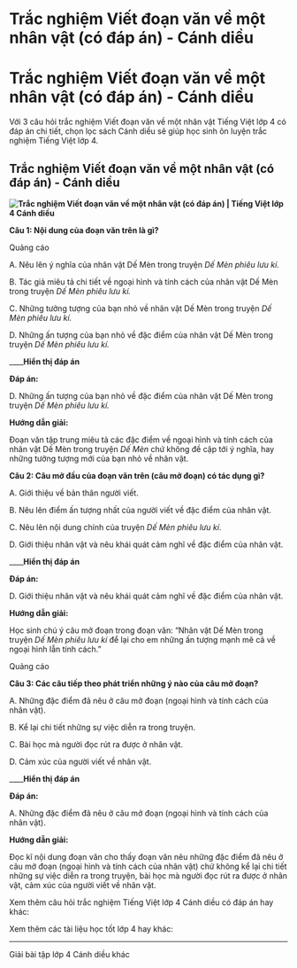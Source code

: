 # Trắc nghiệm Viết đoạn văn về một nhân vật (có đáp án) - Cánh diều

# Trắc nghiệm Viết đoạn văn về một nhân vật (có đáp án) - Cánh diều

Với 3 câu hỏi trắc nghiệm Viết đoạn văn về một nhân vật Tiếng Việt lớp 4 có đáp án chi tiết, chọn lọc sách Cánh diều sẽ giúp học sinh ôn luyện trắc nghiệm Tiếng Việt lớp 4.

## Trắc nghiệm Viết đoạn văn về một nhân vật (có đáp án) - Cánh diều

**![Trắc nghiệm Viết đoạn văn về một nhân vật \(có đáp án\) | Tiếng Việt lớp 4 Cánh diều](https://vietjack.com/tieng-viet-4-cd/images/trac-nghiem-viet-doan-van-ve-mot-nhan-vat-249657.PNG)**

**Câu 1: Nội dung của đoạn văn trên là gì?**

Quảng cáo

A. Nêu lên ý nghĩa của nhân vật Dế Mèn trong truyện _Dế Mèn phiêu lưu kí._

B. Tác giả miêu tả chi tiết về ngoại hình và tính cách của nhân vật Dế Mèn trong truyện _Dế Mèn phiêu lưu kí._

C. Những tưởng tượng của bạn nhỏ về nhân vật Dế Mèn trong truyện _Dế Mèn phiêu lưu kí._

D. Những ấn tượng của bạn nhỏ về đặc điểm của nhân vật Dế Mèn trong truyện _Dế Mèn phiêu lưu kí._

____**Hiển thị đáp án**

**Đáp án:**

D. Những ấn tượng của bạn nhỏ về đặc điểm của nhân vật Dế Mèn trong truyện _Dế Mèn phiêu lưu kí._

**Hướng dẫn giải:**

Đoạn văn tập trung miêu tả các đặc điểm về ngoại hình và tính cách của nhân vật Dế Mèn trong truyện _Dế Mèn_ chứ không đề cập tới ý nghĩa, hay những tưởng tượng mới của bạn nhỏ về nhân vật.

**Câu 2: Câu mở đầu của đoạn văn trên (câu mở đoạn) có tác dụng gì?**

A. Giới thiệu về bản thân người viết.

B. Nêu lên điểm ấn tượng nhất của người viết về đặc điểm của nhân vật.

C. Nêu lên nội dung chính của truyện _Dế Mèn phiêu lưu kí_.

D. Giới thiệu nhân vật và nêu khái quát cảm nghĩ về đặc điểm của nhân vật.

____**Hiển thị đáp án**

**Đáp án:**

D. Giới thiệu nhân vật và nêu khái quát cảm nghĩ về đặc điểm của nhân vật.

**Hướng dẫn giải:**

Học sinh chú ý câu mở đoạn trong đoạn văn: “Nhân vật Dế Mèn trong truyện _Dế Mèn phiêu lưu kí_ để lại cho em những ấn tượng mạnh mẽ cả về ngoại hình lẫn tính cách.”

Quảng cáo

**Câu 3: Các câu tiếp theo phát triển những ý nào của câu mở đoạn?**

A. Những đặc điểm đã nêu ở câu mở đoạn (ngoại hình và tính cách của nhân vật).

B. Kể lại chi tiết những sự việc diễn ra trong truyện.

C. Bài học mà người đọc rút ra được ở nhân vật.

D. Cảm xúc của người viết về nhân vật.

____**Hiển thị đáp án**

**Đáp án:**

A. Những đặc điểm đã nêu ở câu mở đoạn (ngoại hình và tính cách của nhân vật).

**Hướng dẫn giải:**

Đọc kĩ nội dung đoạn văn cho thấy đoạn văn nêu những đặc điểm đã nêu ở câu mở đoạn (ngoại hình và tính cách của nhân vật) chứ không kể lại chi tiết những sự việc diễn ra trong truyện, bài học mà người đọc rút ra được ở nhân vật, cảm xúc của người viết về nhân vật.

Xem thêm câu hỏi trắc nghiệm Tiếng Việt lớp 4 Cánh diều có đáp án hay khác:

Xem thêm các tài liệu học tốt lớp 4 hay khác:

* * *

Giải bài tập lớp 4 Cánh diều khác
